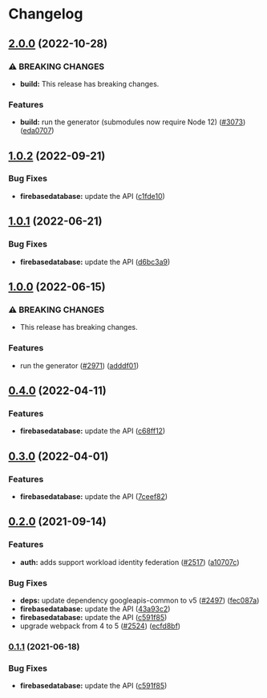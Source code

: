 # Changelog

## [2.0.0](https://github.com/googleapis/google-api-nodejs-client/compare/firebasedatabase-v1.0.2...firebasedatabase-v2.0.0) (2022-10-28)


### ⚠ BREAKING CHANGES

* **build:** This release has breaking changes.

### Features

* **build:** run the generator (submodules now require Node 12) ([#3073](https://github.com/googleapis/google-api-nodejs-client/issues/3073)) ([eda0707](https://github.com/googleapis/google-api-nodejs-client/commit/eda07079dadab46a80b6f9ede618f4f43030169e))

## [1.0.2](https://github.com/googleapis/google-api-nodejs-client/compare/firebasedatabase-v1.0.1...firebasedatabase-v1.0.2) (2022-09-21)


### Bug Fixes

* **firebasedatabase:** update the API ([c1fde10](https://github.com/googleapis/google-api-nodejs-client/commit/c1fde10ddefe61ddf21158deecae225ba35f0aa5))

## [1.0.1](https://github.com/googleapis/google-api-nodejs-client/compare/firebasedatabase-v1.0.0...firebasedatabase-v1.0.1) (2022-06-21)


### Bug Fixes

* **firebasedatabase:** update the API ([d6bc3a9](https://github.com/googleapis/google-api-nodejs-client/commit/d6bc3a92e5b1060c88e5a36c2cb2eed13270669d))

## [1.0.0](https://github.com/googleapis/google-api-nodejs-client/compare/firebasedatabase-v0.4.0...firebasedatabase-v1.0.0) (2022-06-15)


### ⚠ BREAKING CHANGES

* This release has breaking changes.

### Features

* run the generator ([#2971](https://github.com/googleapis/google-api-nodejs-client/issues/2971)) ([adddf01](https://github.com/googleapis/google-api-nodejs-client/commit/adddf018e7cb73adab7341053dd80d72c5a6248d))

## [0.4.0](https://github.com/googleapis/google-api-nodejs-client/compare/firebasedatabase-v0.3.0...firebasedatabase-v0.4.0) (2022-04-11)


### Features

* **firebasedatabase:** update the API ([c68ff12](https://github.com/googleapis/google-api-nodejs-client/commit/c68ff12d3b660b80f0795d1f3dd29793b62d59f3))

## [0.3.0](https://github.com/googleapis/google-api-nodejs-client/compare/firebasedatabase-v0.2.0...firebasedatabase-v0.3.0) (2022-04-01)


### Features

* **firebasedatabase:** update the API ([7ceef82](https://github.com/googleapis/google-api-nodejs-client/commit/7ceef82e4e19848ca7f8a461cbe60384ccaec2a8))

## [0.2.0](https://www.github.com/googleapis/google-api-nodejs-client/compare/firebasedatabase-v0.1.1...firebasedatabase-v0.2.0) (2021-09-14)


### Features

* **auth:** adds support workload identity federation ([#2517](https://www.github.com/googleapis/google-api-nodejs-client/issues/2517)) ([a10707c](https://www.github.com/googleapis/google-api-nodejs-client/commit/a10707c477759e7c9ef6360a2fe800856fb600c1))


### Bug Fixes

* **deps:** update dependency googleapis-common to v5 ([#2497](https://www.github.com/googleapis/google-api-nodejs-client/issues/2497)) ([fec087a](https://www.github.com/googleapis/google-api-nodejs-client/commit/fec087abcf3d994dd41c3ffa0a0c12b1f9f09dae))
* **firebasedatabase:** update the API ([43a93c2](https://www.github.com/googleapis/google-api-nodejs-client/commit/43a93c28da0f15d5b978cc063df374f787a6e732))
* **firebasedatabase:** update the API ([c591f85](https://www.github.com/googleapis/google-api-nodejs-client/commit/c591f85d590c26e2a03576a7066d92bff2cf2696))
* upgrade webpack from 4 to 5  ([#2524](https://www.github.com/googleapis/google-api-nodejs-client/issues/2524)) ([ecfd8bf](https://www.github.com/googleapis/google-api-nodejs-client/commit/ecfd8bfcd06e1beabff7ec9a8c4000222379eb8d))

### [0.1.1](https://www.github.com/googleapis/google-api-nodejs-client/compare/firebasedatabase-v0.1.0...firebasedatabase-v0.1.1) (2021-06-18)


### Bug Fixes

* **firebasedatabase:** update the API ([c591f85](https://www.github.com/googleapis/google-api-nodejs-client/commit/c591f85d590c26e2a03576a7066d92bff2cf2696))
